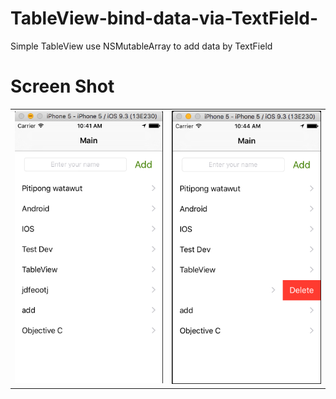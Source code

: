 # TableView-bind-data-via-TextField-
Simple TableView use NSMutableArray to add data by TextField

# Screen Shot
<table style="width:100%">
  <tr>
    <td><img src="https://github.com/PitipongXYZ/TableView-bind-data-via-TextField-/blob/master/First%20Objective%20C/main.png"></td>
    <td><img src="https://github.com/PitipongXYZ/TableView-bind-data-via-TextField-/blob/master/First%20Objective%20C/delete.png"></td> 
  </tr>
</table>
